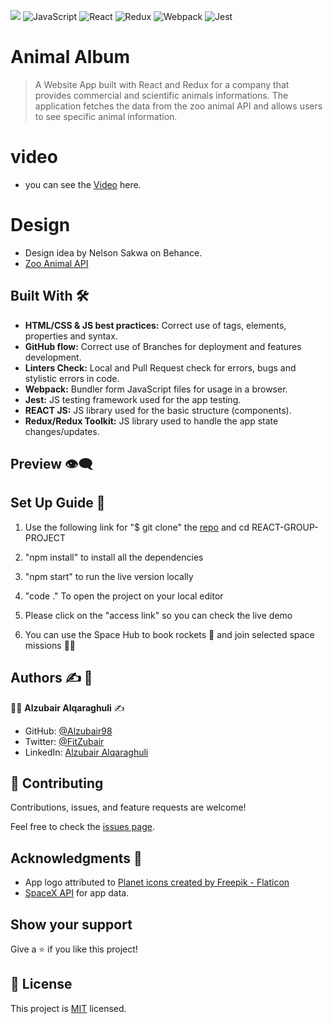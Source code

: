 ![](https://img.shields.io/badge/Microverse-blueviolet)
![JavaScript](https://img.shields.io/badge/javascript-%23323330.svg?style=for-the-badge&logo=javascript&logoColor=%23F7DF1E)
![React](https://img.shields.io/badge/react-%2320232a.svg?style=for-the-badge&logo=react&logoColor=%2361DAFB)
![Redux](https://img.shields.io/badge/redux-%23593d88.svg?style=for-the-badge&logo=redux&logoColor=white)
![Webpack](https://img.shields.io/badge/webpack-%238DD6F9.svg?style=for-the-badge&logo=webpack&logoColor=black)
![Jest](https://img.shields.io/badge/-jest-%23C21325?style=for-the-badge&logo=jest&logoColor=white)

# Animal Album

> A Website App built with React and Redux for a company that provides commercial and scientific animals informations. The application fetches the data from the zoo animal API and allows users to see specific animal information.

# video

- you can see the [Video](https://www.loom.com/share/fa0765da64694341ab2519bdccec461a) here.

# Design

- Design idea by Nelson Sakwa on Behance.
- [Zoo Animal API](https://zoo-animal-api.herokuapp.com/animals/rand/10)

## Built With :hammer_and_wrench:

- **HTML/CSS & JS best practices:** Correct use of tags, elements, properties and syntax.
- **GitHub flow:** Correct use of Branches for deployment and features development.
- **Linters Check:** Local and Pull Request check for errors, bugs and stylistic errors in code.
- **Webpack:** Bundler form JavaScript files for usage in a browser.
- **Jest:** JS testing framework used for the app testing.
- **REACT JS:** JS library used for the basic structure (components).
- **Redux/Redux Toolkit:** JS library used to handle the app state changes/updates.

## Preview :eye_speech_bubble:

## Set Up Guide :page_facing_up:

1. Use the following link for "$ git clone" the [repo](https://github.com/Alzubair98/react-capstone-project.git) and cd REACT-GROUP-PROJECT

2. "npm install" to install all the dependencies

3. "npm start" to run the live version locally

4. "code ." To open the project on your local editor

5. Please click on the "access link" so you can check the live demo

6. You can use the Space Hub to book rockets :rocket: and join selected space missions :astronaut:

## Authors :writing_hand: :busts_in_silhouette:

:man_technologist: **Alzubair Alqaraghuli** :writing_hand:

- GitHub: [@Alzubair98](https://github.com/Alzubair98)
- Twitter: [@FitZubair](https://twitter.com/FitZubair)
- LinkedIn: [Alzubair Alqaraghuli](https://www.linkedin.com/in/alzubair-alqaraghuli-272918233/)

## 🤝 Contributing

Contributions, issues, and feature requests are welcome!

Feel free to check the [issues page](../../issues/).

## Acknowledgments :star2:

- App logo attributed to [Planet icons created by Freepik - Flaticon](https://www.flaticon.com/free-icons/planet)
- [SpaceX API](https://api.spacexdata.com/v3/) for app data.

## Show your support

Give a ⭐️ if you like this project!

## 📝 License

This project is [MIT](./MIT.md) licensed.
